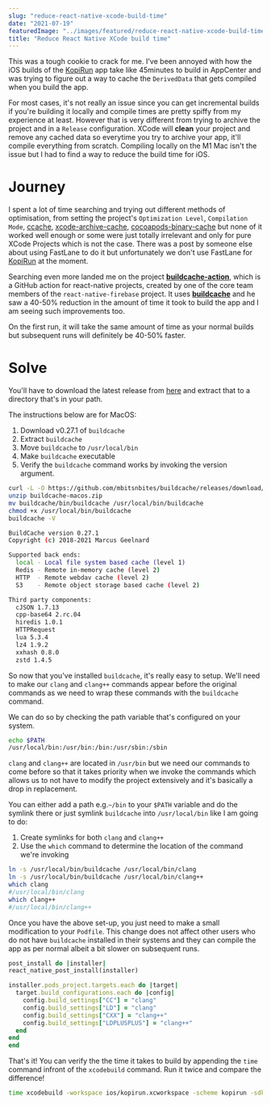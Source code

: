 ```yaml
---
slug: "reduce-react-native-xcode-build-time"
date: "2021-07-19"
featuredImage: "../images/featured/reduce-react-native-xcode-build-time.png"
title: "Reduce React Native XCode build time"
---
```


This was a tough cookie to crack for me. I've been annoyed with how the iOS builds of the [KopiRun](https://kopirun.com) app take like 45minutes to build in AppCenter and was trying to figure out a way to cache the `DerivedData` that gets compiled when you build the app.

For most cases, it's not really an issue since you can get incremental builds if you're building it locally and compile times are pretty spiffy from my experience at least. However that is very different from trying to archive the project and in a `Release` configuration. XCode will **clean** your project and remove any cached data so everytime you try to archive your app, it'll compile everything from scratch. Compiling locally on the M1 Mac isn't the issue but I had to find a way to reduce the build time for iOS.

# Journey

I spent a lot of time searching and trying out different methods of optimisation, from setting the project's `Optimization Level`, `Compilation Mode`, [ccache](https://ccache.dev), [xcode-archive-cache](https://github.com/sweatco/xcode-archive-cache), [cocoapods-binary-cache](https://github.com/grab/cocoapods-binary-cache) but none of it worked well enough or some were just totally irrelevant and only for pure XCode Projects which is not the case. There was a post by someone else about using FastLane to do it but unfortunately we don't use FastLane for [KopiRun](https://kopirun.com) at the moment.

Searching even more landed me on the project [**buildcache-action**](https://github.com/mikehardy/buildcache-action), which is a GitHub action for react-native projects, created by one of the core team members of the `react-native-firebase` project. It uses [**buildcache**](https://github.com/mbitsnbites/buildcache) and he saw a 40-50% reduction in the amount of time it took to build the app and I am seeing such improvements too.

On the first run, it will take the same amount of time as your normal builds but subsequent runs will definitely be 40-50% faster.

# Solve

You'll have to download the latest release from [here](https://github.com/mbitsnbites/buildcache/releases) and extract that to a directory that's in your path.

The instructions below are for MacOS:

1. Download v0.27.1 of `buildcache`
2. Extract `buildcache`
3. Move `buildcache` to `/usr/local/bin`
4. Make `buildcache` executable
5. Verify the `buildcache` command works by invoking the version argument.

```bash
curl -L -O https://github.com/mbitsnbites/buildcache/releases/download/v0.27.1/buildcache-macos.zip
unzip buildcache-macos.zip
mv buildcache/bin/buildcache /usr/local/bin/buildcache
chmod +x /usr/local/bin/buildcache
buildcache -V

BuildCache version 0.27.1
Copyright (c) 2018-2021 Marcus Geelnard

Supported back ends:
  local - Local file system based cache (level 1)
  Redis - Remote in-memory cache (level 2)
  HTTP  - Remote webdav cache (level 2)
  S3    - Remote object storage based cache (level 2)

Third party components:
  cJSON 1.7.13
  cpp-base64 2.rc.04
  hiredis 1.0.1
  HTTPRequest
  lua 5.3.4
  lz4 1.9.2
  xxhash 0.8.0
  zstd 1.4.5
```

So now that you've installed `buildcache`, it's really easy to setup. We'll need to make our `clang` and `clang++` commands appear before the original commands as we need to wrap these commands with the `buildcache` command.

We can do so by checking the path variable that's configured on your system.
```bash
echo $PATH
/usr/local/bin:/usr/bin:/bin:/usr/sbin:/sbin
```

`clang` and `clang++` are located in `/usr/bin` but we need our commands to come before so that it takes priority when we invoke the commands which allows us to not have to modify the project extensively and it's basically a drop in replacement.

You can either add a path e.g.`~/bin` to your `$PATH` variable and do the symlink there or just symlink `buildcache` into `/usr/local/bin` like I am going to do:

1. Create symlinks for both `clang` and `clang++`
2. Use the `which` command to determine the location of the command we're invoking

```bash
ln -s /usr/local/bin/buildcache /usr/local/bin/clang
ln -s /usr/local/bin/buildcache /usr/local/bin/clang++
which clang
#/usr/local/bin/clang
which clang++
#/usr/local/bin/clang++
```

Once you have the above set-up, you just need to make a small modification to your `Podfile`. This change does not affect other users who do not have `buildcache` installed in their systems and they can compile the app as per normal albeit a bit slower on subsequent runs.

```ruby
post_install do |installer|
react_native_post_install(installer)

installer.pods_project.targets.each do |target|
  target.build_configurations.each do |config|
    config.build_settings["CC"] = "clang"
    config.build_settings["LD"] = "clang"
    config.build_settings["CXX"] = "clang++"
    config.build_settings["LDPLUSPLUS"] = "clang++"
  end
end
end
```

That's it! You can verify the the time it takes to build by appending the `time` command infront of the `xcodebuild` command. Run it twice and compare the difference!

```bash
time xcodebuild -workspace ios/kopirun.xcworkspace -scheme kopirun -sdk iphoneos -configuration Release archive -archivePath $PWD/ios/build/kopirun.xcarchive
```

